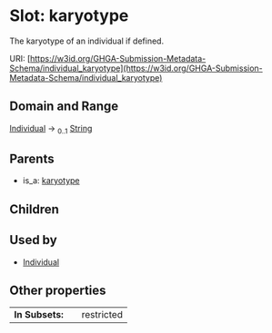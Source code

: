 
# Slot: karyotype


The karyotype of an individual if defined.

URI: [https://w3id.org/GHGA-Submission-Metadata-Schema/individual_karyotype](https://w3id.org/GHGA-Submission-Metadata-Schema/individual_karyotype)


## Domain and Range

[Individual](Individual.md) &#8594;  <sub>0..1</sub> [String](types/String.md)

## Parents

 *  is_a: [karyotype](karyotype.md)

## Children


## Used by

 * [Individual](Individual.md)

## Other properties

|  |  |  |
| --- | --- | --- |
| **In Subsets:** | | restricted |


